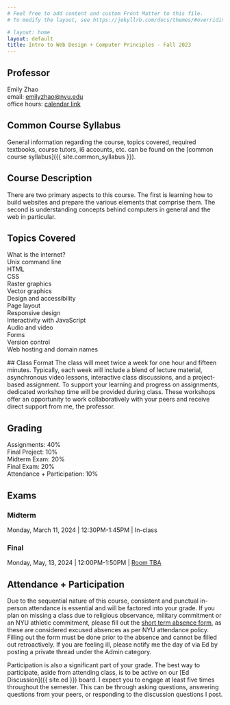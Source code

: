 ```yaml
---
# Feel free to add content and custom Front Matter to this file.
# To modify the layout, see https://jekyllrb.com/docs/themes/#overriding-theme-defaults

# layout: home
layout: default
title: Intro to Web Design + Computer Principles - Fall 2023
---
```


<link rel="stylesheet" href="{{ site.url }}{{ site.baseurl }}/assets/css/styles.css">

<div class="syllabus" markdown="1">
<div class="column-1" markdown="1">

## Professor
Emily Zhao  
email: emilyzhao@nyu.edu  
office hours: [calendar link](https://calendar.google.com/calendar/u/0/selfsched?sstoken=UUpJYlQwSjBaTTlufGRlZmF1bHR8OTk0MWM2MDQ2YzZkMjZhMjFhNzBmYjE2YTU1M2ZjM2I)

## Common Course Syllabus
General information regarding the course, topics covered, required textbooks, course tutors, i6 accounts, etc. can be found on the [common course syllabus]({{ site.common_syllabus }}).

## Course Description
There are two primary aspects to this course. The first is learning how to build websites and prepare the various elements that comprise them. The second is understanding concepts behind computers in general and the web in particular. 

## Topics Covered
What is the internet?  
Unix command line  
HTML  
CSS  
Raster graphics  
Vector graphics  
Design and accessibility   
Page layout  
Responsive design  
Interactivity with JavaScript  
Audio and video  
Forms  
Version control  
Web hosting and domain names

</div>

<div class="column-2" markdown="1">
## Class Format
The class will meet twice a week for one hour and fifteen minutes. Typically, each week will include a blend of lecture material, asynchronous video lessons, interactive class discussions, and a project-based assignment. To support your learning and progress on assignments, dedicated workshop time will be provided during class. These workshops offer an opportunity to work collaboratively with your peers and receive direct support from me, the professor.

## Grading
Assignments: 40%  
Final Project: 10%  
Midterm Exam: 20%  
Final Exam: 20%  
Attendance + Participation: 10%

## Exams
### Midterm 
Monday, March 11, 2024 | 12:30PM-1:45PM | In-class
### Final
Monday, May, 13, 2024 | 12:00PM-1:50PM | [Room TBA](https://cs.nyu.edu/dynamic/courses/exams/?semester=fall_2023&level=UA)

## Attendance + Participation
Due to the sequential nature of this course, consistent and punctual in-person attendance is essential and will be factored into your grade. If you plan on missing a class due to religious observance, military commitment or an NYU athletic commitment, please fill out the [short term absence form](https://docs.google.com/forms/d/e/1FAIpQLScLLgGz71_02_Oq2bVUdqpt1Vr3j3j2Y60HghS7h7DdvVv1zw/viewform), as these are considered excused absences as per NYU attendance policy. Filling out the form must be done prior to the absence and cannot be filled out retroactively. If you are feeling ill, please notify me the day of via Ed by posting a private thread under the Admin category.

Participation is also a significant part of your grade. The best way to participate, aside from attending class, is to be active on our [Ed Discussion]({{ site.ed }}) board. I expect you to engage at least five times throughout the semester. This can be through asking questions, answering questions from your peers, or responding to the discussion questions I post. 


<!-- ## i6 Account
In addition to your NYU Home Account, we will be using a web hosting account on a Unix server which will be assigned to you automatically based on your enrollment. This is called an [“i6” account](https://cims.nyu.edu/webapps/content/systems/resources/i6) and we will use it to host our websites. Common questions about i6 accounts are answered on this [FAQ page](https://cims.nyu.edu/webapps/content/systems/resources/i6/faq). If you forget your i6 password and would like to reset it, go to [this page](https://cims.nyu.edu/webapps/content/systems/resources/i6/resetpassword) for instructions on how to do so.

## Computers and File Backup
As class time will include live coding and individual exercises, you are encouraged to bring a laptop computer. There are also multiple [student technology centers](https://www.nyu.edu/life/information-technology/teaching-and-learning-services/studios-and-computing-labs/student-technology-centers-computer-labs.html) on campus. Make sure to save copies of your projects and back them up to other media, such as an external drive or use a version control system like [GitHub](https://github.com/).

## Textbooks

### Required
[Learning Web Design: A Beginner’s Guide to HTML, CSS, JavaScript, and Web Graphics](https://bobcat.library.nyu.edu/permalink/f/1c17uag/nyu_aleph007494992)  
5th Edition  
Jennifer Robbins  
ISBN: 978-1-491-96020-2  

### Optional
[Responsive Web Design with HTML5 and CSS](https://bobcat.library.nyu.edu/permalink/f/ci13eu/nyu_aleph008942698)  
4th Edition  
Ben Frain  
ISBN: 978-1-803-24271-2  
</div> -->

</div>

